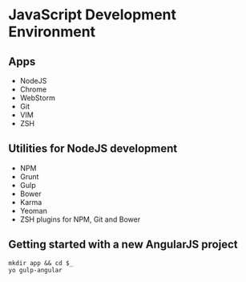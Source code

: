 # JavaScript Development Environment #

## Apps ##
* NodeJS
* Chrome
* WebStorm
* Git
* VIM
* ZSH

## Utilities for NodeJS development ##
* NPM
* Grunt
* Gulp
* Bower
* Karma
* Yeoman
* ZSH plugins for NPM, Git and Bower

## Getting started with a new AngularJS project ##
```
mkdir app && cd $_
yo gulp-angular
```
